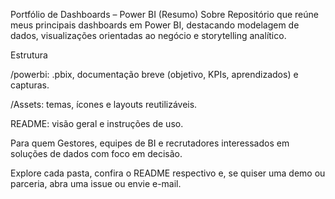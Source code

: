 Portfólio de Dashboards – Power BI (Resumo)
Sobre
Repositório que reúne meus principais dashboards em Power BI, destacando modelagem de dados, visualizações orientadas ao negócio e storytelling analítico.

Estrutura

/powerbi: .pbix, documentação breve (objetivo, KPIs, aprendizados) e capturas.

/Assets: temas, ícones e layouts reutilizáveis.

README: visão geral e instruções de uso.

Para quem
Gestores, equipes de BI e recrutadores interessados em soluções de dados com foco em decisão.

Explore cada pasta, confira o README respectivo e, se quiser uma demo ou parceria, abra uma issue ou envie e-mail.
